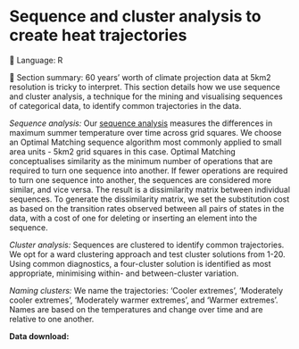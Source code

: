 # Sequence and cluster analysis to create heat trajectories

💬 Language: R

📌 Section summary: 60 years’ worth of climate projection data at 5km2 resolution is tricky to interpret. This section details how we use sequence and cluster analysis, a technique for the mining and visualising sequences of categorical data, to identify common trajectories in the data. 

*Sequence analysis:* Our [sequence analysis](http://traminer.unige.ch/) measures the differences in maximum summer temperature over time across grid squares. We choose an Optimal Matching sequence algorithm most commonly applied to small area units - 5km2 grid squares in this case. Optimal Matching conceptualises similarity as the minimum number of operations that are required to turn one sequence into another. If fewer operations are required to turn one sequence into another, the sequences are considered more similar, and vice versa. The result is a dissimilarity matrix between individual sequences. To generate the dissimilarity matrix, we set the substitution cost as based on the transition rates observed between all pairs of states in the data, with a cost of one for deleting or inserting an element into the sequence. 

*Cluster analysis:* Sequences are clustered to identify common trajectories. We opt for a ward clustering approach and test cluster solutions from 1-20. Using common diagnostics, a four-cluster solution is identified as most appropriate, minimising within- and between-cluster variation. 

*Naming clusters:* We name the trajectories: ‘Cooler extremes’, ‘Moderately cooler extremes’, ‘Moderately warmer extremes’, and ‘Warmer extremes’. Names are based on the temperatures and change over time and are relative to one another.

**Data download:** 
